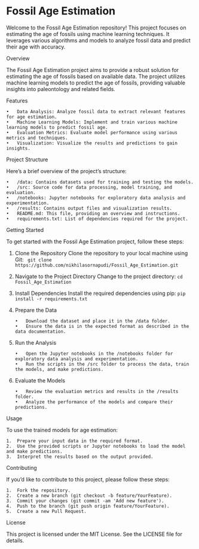 # Fossil Age Estimation

Welcome to the Fossil Age Estimation repository! This project focuses on estimating the age of fossils using machine learning techniques. It leverages various algorithms and models to analyze fossil data and predict their age with accuracy.

Overview

The Fossil Age Estimation project aims to provide a robust solution for estimating the age of fossils based on available data. The project utilizes machine learning models to predict the age of fossils, providing valuable insights into paleontology and related fields.

Features

	•	Data Analysis: Analyze fossil data to extract relevant features for age estimation.
	•	Machine Learning Models: Implement and train various machine learning models to predict fossil age.
	•	Evaluation Metrics: Evaluate model performance using various metrics and techniques.
	•	Visualization: Visualize the results and predictions to gain insights.

Project Structure

Here’s a brief overview of the project’s structure:

	•	/data: Contains datasets used for training and testing the models.
	•	/src: Source code for data processing, model training, and evaluation.
	•	/notebooks: Jupyter notebooks for exploratory data analysis and experimentation.
	•	/results: Contains output files and visualization results.
	•	README.md: This file, providing an overview and instructions.
	•	requirements.txt: List of dependencies required for the project.

Getting Started

To get started with the Fossil Age Estimation project, follow these steps:

1.	Clone the Repository
Clone the repository to your local machine using Git:
` git clone https://github.com/nikhilasornapudi/Fossil_Age_Estimation.git`

2.	Navigate to the Project Directory
Change to the project directory:
`cd Fossil_Age_Estimation`

3.	Install Dependencies
Install the required dependencies using pip:
`pip install -r requirements.txt`

4.	Prepare the Data

        •	Download the dataset and place it in the /data folder.
        •	Ensure the data is in the expected format as described in the data documentation.

5.	Run the Analysis

        •	Open the Jupyter notebooks in the /notebooks folder for exploratory data analysis and experimentation.
        •	Run the scripts in the /src folder to process the data, train the models, and make predictions.

6.	Evaluate the Models

        •	Review the evaluation metrics and results in the /results folder.
        •	Analyze the performance of the models and compare their predictions.


Usage

To use the trained models for age estimation:

	1.	Prepare your input data in the required format.
	2.	Use the provided scripts or Jupyter notebooks to load the model and make predictions.
	3.	Interpret the results based on the output provided.

 Contributing

If you’d like to contribute to this project, please follow these steps:

	1.	Fork the repository.
	2.	Create a new branch (git checkout -b feature/YourFeature).
	3.	Commit your changes (git commit -am 'Add new feature').
	4.	Push to the branch (git push origin feature/YourFeature).
	5.	Create a new Pull Request.

License

This project is licensed under the MIT License. See the LICENSE file for details.
